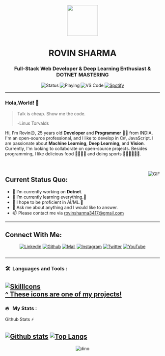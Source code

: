 <div id="header" align="center">
  <img src="https://media.giphy.com/media/M9gbBd9nbDrOTu1Mqx/giphy.gif" width="100"/>
</div>
<h1 align="center">ROVIN SHARMA</h1>
<h3 align="center">Full-Stack Web Developer<span color="blue"> & </span>Deep Learning Enthusiast <span color="blue"> & </span>DOTNET MASTERING</h3>

<div style="text-align: center;">
    <img src="https://nocache.advaith.workers.dev?url=https://img.shields.io/endpoint?url=https://dev.discordprofiles.me/api/badge/status/276544649148235776?simple=true" alt="Status">
    <img src="https://nocache.advaith.workers.dev?url=https://img.shields.io/endpoint?url=https://dev.discordprofiles.me/api/badge/playing/276544649148235776" alt="Playing">
    <img src="https://nocache.advaith.workers.dev?url=https://img.shields.io/endpoint?url=https://dev.discordprofiles.me/api/badge/vscode/276544649148235776" alt="VS Code">
    <a href="https://dev.discordprofiles.me/openspotify/276544649148235776" target="_blank">
        <img src="https://nocache.advaith.workers.dev?url=https://img.shields.io/endpoint?url=https://dev.discordprofiles.me/api/badge/spotify/276544649148235776" alt="Spotify">
    </a>
</div>


----

### Hola,World! 👋

> Talk is cheap. Show me the code.
>
> -Linus Torvalds



Hi, I'm Rovin😉, 25 years old **Developer** and **Programmer** 👨🏻‍ from INDIA. I'm an open-source professional, and I like to develop in C#, JavaScript. I am passionate about **Machine Learning**, **Deep Learning**, and **Vision**. Currently, I'm looking to collaborate on open-source projects. Besides programming, I like delicious food 🥗🥩🌮🍣 and doing sports 🏃⛹️‍♂️🏋🏼‍♂️.
</br>
</br>
</br>

<img align="right" alt="GIF" src="https://media.giphy.com/media/iIqmM5tTjmpOB9mpbn/giphy.gif"/>

**Current Status Quo:**
----

* 🔭 I’m currently working on **Dotnet**.
* 🌱 I’m currently learning everything.🤣
* 🤔 I hope to be proficient in AI/ML.🐧
* 💬 Ask me about anything and I would like to answer.
* 📫 Please contact me via rovinsharma3417@gmail.com
----
<h2 align="left">Connect With Me:</h2>

<div align=center>

[![Linkedin](https://img.shields.io/badge/LinkedIn-0077B5?style=for-the-badge&logo=linkedin&logoColor=white)](https://www.linkedin.com/in/rovin-sharma-880923a9/)
[![Github](https://img.shields.io/badge/GitHub-100000?style=for-the-badge&logo=github&logoColor=white)](https://github.com/rovinsharmagit)
[![Mail](https://img.shields.io/badge/Gmail-D14836?style=for-the-badge&logo=gmail&logoColor=white)](mailto:rovinsharma3417@gmail.com)
[![Instagram](https://img.shields.io/badge/Instagram-E4405F?style=for-the-badge&logo=instagram&logoColor=white)](https://www.instagram.com/rovie.e/)
[![Twitter](https://img.shields.io/badge/Twitter-1DA1F2?style=for-the-badge&logo=twitter&logoColor=white)](https://twitter.com/hustle_roger/)
[![YouTube](https://img.shields.io/badge/YouTube-FF0000?style=for-the-badge&logo=youtube&logoColor=white)](https://www.youtube.com/@rovinsharma45)
</div>
<div align=center>
<img src="https://komarev.com/ghpvc/?username=rovinsharmagit&style=flat-square&color=blue" alt=""/>
</div>

----

### 🛠 &nbsp;Languages and Tools :
[![SkillIcons](https://skillicons.dev/icons?i=js,ts,html,css,nodejs,py,tailwind,vue,nuxt,mongodb,prisma,docker,figma)](https://skillicons.dev)<br/>
[^ These icons are one of my projects!](https://github.com/tandpfun/skill-icons)
----

### 🔥 &nbsp; My Stats :
 <summary>Github Stats ⚡</summary>
  
  <a href="#">![Github stats](https://github-readme-stats.vercel.app/api?username=rovinsharmagit&theme=blueberry&count_private=true&hide_border=true&line_height=20)</a>
  <a href="#">![Top Langs](https://github-readme-stats.vercel.app/api/top-langs/?username=rovinsharmagit&layout=compact&theme=blueberry&count_private=true&hide_border=true)</a>
----

<div align=center>

![dino](https://gitee.com/skykeyjoker/PicCloud/raw/master/img/dino.gif)
  
</div>


